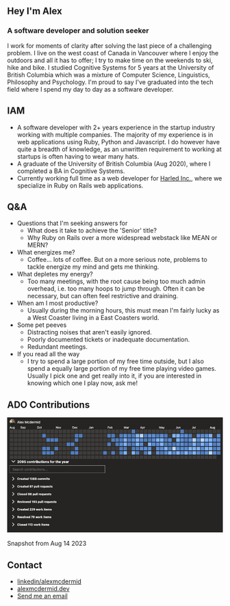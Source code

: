 ## Hey I'm Alex
### A software developer and solution seeker
I work for moments of clarity after solving the last piece of a challenging problem. I live on the west coast of Canada in Vancouver where I enjoy the outdoors and all it has to offer; I try to make time on the weekends to ski, hike and bike. I studied Cognitive Systems for 5 years at the University of British Columbia which was a mixture of Computer Science, Linguistics, Philosophy and Psychology. I'm proud to say I've graduated into the tech field where I spend my day to day as a software developer. 

## IAM
- A software developer with 2+ years experience in the startup industry working with multiple companies. The majority of my experience is in web applications using Ruby, Python and Javascript. I do however have quite a breadth of knowledge, as an unwritten requirement to working at startups is often having to wear many hats.
- A graduate of the University of British Columbia (Aug 2020), where I completed a BA in Cognitive Systems.
- Currently working full time as a web developer for [Harled Inc.](https://github.com/harled), where we specialize in Ruby on Rails web applications.

## Q&A
- Questions that I'm seeking answers for
    - What does it take to achieve the 'Senior' title?
    - Why Ruby on Rails over a more widespread webstack like MEAN or MERN?
- What energizes me?
    - Coffee... lots of coffee. But on a more serious note, problems to tackle energize my mind and gets me thinking.
- What depletes my energy?
    - Too many meetings, with the root cause being too much admin overhead, i.e. too many hoops to jump through. Often it can be necessary, but can often feel restrictive and draining.
- When am I most productive?
    - Usually during the morning hours, this must mean I'm fairly lucky as a West Coaster living in a East Coasters world.
- Some pet peeves
    - Distracting noises that aren't easily ignored.
    - Poorly documented tickets or inadequate documentation.
    - Redundant meetings.
- If you read all the way
    - I try to spend a large portion of my free time outside, but I also spend a equally large portion of my free time playing video games. Usually I pick one and get really into it, if you are interested in knowing which one I play now, ask me!

## ADO Contributions
![ADO Contributions](https://github.com/alexmcdermid/alexmcdermid/blob/main/ADOContributionsAug18EOD.png?raw=true)

Snapshot from Aug 14 2023

## Contact
- [linkedin/alexmcdermid](https://www.linkedin.com/in/alexmcdermid/)
- [alexmcdermid.dev](https://www.alexmcdermid.dev/)
- [Send me an email](mailto:alexander.mcdermid@alumni.ubc.ca)
